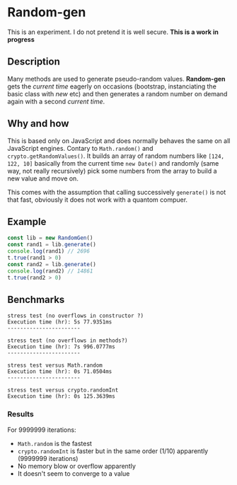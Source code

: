 # Random-gen

This is an experiment. I do not pretend it is well secure. **This is a work in progress**

## Description

Many methods are used to generate pseudo-random values. **Random-gen** gets the *current time* eagerly on occasions (bootstrap, instanciating the basic class with *new* etc) and then generates a random number on demand again with a second *current time*.

## Why and how

This is based only on JavaScript and does normally behaves the same on all JavaScript engines. Contary to `Math.random()` and `crypto.getRandomValues()`.
It builds an array of random numbers like `[124, 122, 10]` basically from the current time `new Date()` and randomly (same way, not really recursively) pick some numbers from the array to build a new value and move on.

This comes with the assumption that calling successively `generate()` is not that fast, obviously it does not work with a quantom compuer.

## Example

```js
const lib = new RandomGen()
const rand1 = lib.generate()
console.log(rand1) // 2696
t.true(rand1 > 0)
const rand2 = lib.generate()
console.log(rand2) // 14861
t.true(rand2 > 0)
```

## Benchmarks

    stress test (no overflows in constructor ?)
    Execution time (hr): 5s 77.9351ms
    -----------------------

    stress test (no overflows in methods?)
    Execution time (hr): 7s 996.0777ms
    -----------------------

    stress test versus Math.random
    Execution time (hr): 0s 71.0504ms
    -----------------------

    stress test versus crypto.randomInt
    Execution time (hr): 0s 125.3639ms

### Results

For 9999999 iterations:

- `Math.random` is the fastest
- `crypto.randomInt` is faster but in the same order (1/10) apparently (9999999 iterations)
- No memory blow or overflow apparently
- It doesn't seem to converge to a value